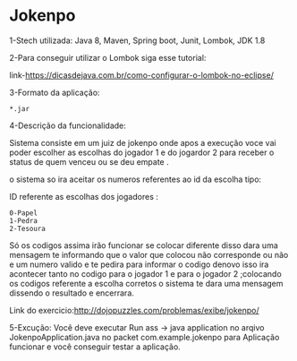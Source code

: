 # Jokenpo

1-Stech utilizada: 
  Java 8,
  Maven,
  Spring boot,
  Junit,
  Lombok,
  JDK 1.8
   
2-Para conseguir utilizar o Lombok siga esse tutorial:

  link-https://dicasdejava.com.br/como-configurar-o-lombok-no-eclipse/

3-Formato da aplicação:

    *.jar

4-Descrição da funcionalidade:

 Sistema consiste em um juiz de jokenpo onde apos a execução voce vai poder escolher as escolhas do jogador 1 e do jogardor 2 para receber o status de quem venceu ou se deu empate .
 
 o sistema so ira aceitar os numeros referentes ao id da escolha tipo:
 
   ID referente as escolhas dos jogadores :
   
    0-Papel 
    1-Pedra 
    2-Tesoura
 
 Só os codigos assima irão funcionar se colocar diferente disso dara uma mensagem te informando que o valor que colocou não corresponde ou não e um numero valido e te pedira para informar o codigo denovo isso ira acontecer tanto no codigo para o jogador 1 e para o jogador 2 ;colocando os codigos referente a escolha corretos  o sistema te dara uma mensagem dissendo o resultado  e encerrara.
  
  Link do exercicio:http://dojopuzzles.com/problemas/exibe/jokenpo/
  
  5-Excução:
    Você deve executar Run ass -> java application no arqivo JokenpoApplication.java no packet com.example.jokenpo para Aplicação funcionar e você conseguir testar a aplicação.
